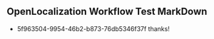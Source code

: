 ## OpenLocalization Workflow Test MarkDown
* 5f963504-9954-46b2-b873-76db5346f37f thanks!

<!--HONumber=Oct16_HO4-->


